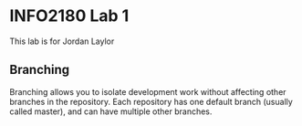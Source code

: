 # INFO2180 Lab 1

This lab is for Jordan Laylor

## Branching

Branching allows you to isolate development work without affecting other branches in the repository. Each repository has one default branch (usually called master), and can have multiple other branches.
